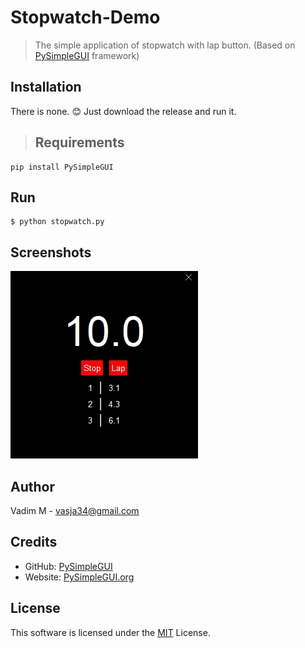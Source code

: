 # Stopwatch-Demo

> The simple application of stopwatch with lap button. (Based on [PySimpleGUI](https://github.com/PySimpleGUI) framework)

## Installation

There is none. 😊 Just download the release and run it.

> ## Requirements

```shell
pip install PySimpleGUI
```

## Run

```shell
$ python stopwatch.py
```

## Screenshots
![Chat Client](screenshots/Stopwatch.jpg?raw=true)

## Author

Vadim M - vasja34@gmail.com

## Credits

- GitHub: [PySimpleGUI](https://github.com/PySimpleGUI)
- Website: [PySimpleGUI.org](https://PySimpleGUI.org)

## License

This software is licensed under the [MIT](LICENSE) License.
